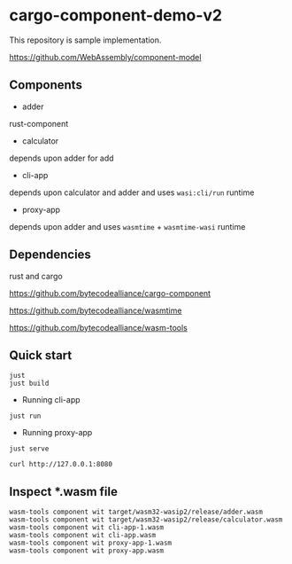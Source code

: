 # cargo-component-demo-v2

This repository is sample implementation.

https://github.com/WebAssembly/component-model


## Components

- adder

rust-component

- calculator

depends upon adder for add

- cli-app

depends upon calculator and adder and uses `wasi:cli/run` runtime

- proxy-app

depends upon adder and uses `wasmtime` + `wasmtime-wasi` runtime


## Dependencies

rust and cargo

https://github.com/bytecodealliance/cargo-component

https://github.com/bytecodealliance/wasmtime

https://github.com/bytecodealliance/wasm-tools

## Quick start

```console
just
just build
```

- Running cli-app

```console
just run
```

- Running proxy-app

```console
just serve
```

```console
curl http://127.0.0.1:8080
```


## Inspect *.wasm file

```console
wasm-tools component wit target/wasm32-wasip2/release/adder.wasm
wasm-tools component wit target/wasm32-wasip2/release/calculator.wasm
wasm-tools component wit cli-app-1.wasm
wasm-tools component wit cli-app.wasm
wasm-tools component wit proxy-app-1.wasm
wasm-tools component wit proxy-app.wasm
```
